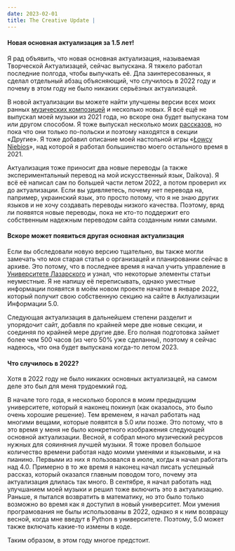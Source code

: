 ```yaml
---
date: 2023-02-01
title: The Creative Update |
---
```


#### Новая основная актуализация за 1.5 лет!

Я рад объявить, что новая основная актуализация, называемая Творческой Актуализацей, сейчас выпускана. Я тяжело работал последние полгода, чтобы выпучкать её. Дла заинтересованных, я сделал отдельный абзац объясняющий, что случилось в 2022 году и почему в этом году не было никаких серьёзных актуализацей.

В новой актуализации вы можете найти улучшены версии всех моих ранных [музических композицей](music) и несколько новых. Я всё ещё не выпускал моей музыки из 2021 года, но вскоре она будет выпускана том или другом способом. Я тоже выпускал несколько моих [рассказов](other/stories), но пока что они только по-польски и поэтому находятся в секции «Другие». Я тоже добавил описание моей настольной игры «[Łowcy Niebios](other/łowcy-niebios)», над которой я работал большинство моего остального время в 2021.

Актуализация тоже приносит два новые переводы (а также экспериментальный перевод на мой искусственный язык, Daikova). Я всё её написал сам по большей части летом 2022, а потом проверил их до актуализации. Если вы удивляетесь, почему нет перевода на, папример, украинский язык, это просто потому, что я не знаю других языков и не хочу создавать переводы низкого качества. Поэтому, вряд ли появятся новые переводы, пока не кто-то поддержит его собственным надежным переводом сайта созданным ними самыми.

#### Вскоре может появиться другая основная актуализация

Если вы обследовали новую версию тщательно, вы также могли замечать что моя старая статья о организацей и планировании сейчас в архиве. Это потому, что в последнее время я начал учить управление в [Университете Лазарского](https://en.wikipedia.org/wiki/Lazarski_University) и узнал, что некоторые элементы статьи неуместные. Я не напишу её переписывать, однако уместные информации появятся в моём новом проекте начатом в январе 2022, который получит свою собственную секцию на сайте в Аклуализации Информации 5.0.

Следующая актуализация в дальнейшем степени разделит и упорядочит сайт, добавля по крайней мере две новые секции, и соединяя по крайней мере другие две. Его полная подготовка займет более чем 500 часов (из чего 50% уже сделанны), поэтому я сейчас надеюсь, что она будет выпускана когда-то летом 2023.

#### Что случилось в 2022?

Хотя в 2022 году не было никаких основных актуализацей, на самом деле это был для меня трудоемкий год.

В начале того года, я несколько боролся в моим предыдущим университете, который я наконец покинул (как оказалось, это было очень хорошие решение). Тем временем, я начал работать над многими вещами, которые появятся в 5.0 или позже. Это потому, что в это время у меня не было конкретного изображения следующей основной актуализации. Весной, я собрал много музический ресурсов нужных для сояиняния лучшей музыки. Я тоже провел большое количество времени работая надо моими уменями и языковыми, и на пианино. Первыми из них я пользовался в июле, когды я начал работать над 4.0. Примерно в то же время я наконец начал писать успешный рассказ, который оказался главным поводом того, почему эта актуализация длилась так много. В сентябре, я начал работать над улучшанием моей музыки и решил тоже включить это в актуализацию. Раньше, я пытался возвратить в математику, но это было только возможно во время как я доступил в новый университет. Мои умения програмования не былы использованы в 2022, однако я к ним возвращу весной, когда мне введут в Python в университете. Поэтому, 5.0 может также включать какие-то измены в коде.

Таким образом, в этом году многое предстоит.
